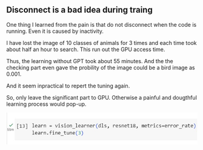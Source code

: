 ## Disconnect is a bad idea during traing

One thing I learned from the pain is that do not disconnect when the code is running. Even it is caused by inactivity.

I have lost the image of 10 classes of animals for 3 times and each time took about half an hour to search. This run out the GPU access time.

Thus, the learning without GPT took about 55 minutes. And the the checking part even gave the probility of the image could be a bird image as 0.001.

And it seem inpractical to repert the tuning again.

So, only leave the significant part to GPU. Otherwise a painful and dougthful learning process would pop-up.

![Image of 55 minutes learning](../images/55mins_learning.jpg)

